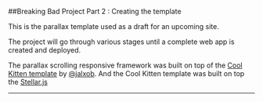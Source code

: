 ##Breaking Bad Project Part 2 : Creating the template

This is the parallax template used as a draft for an upcoming site.

The project will go through various stages until a complete web app is created and deployed.

The parallax scrolling responsive framework was built on top of the [Cool Kitten template](http://jalxob.com/cool-kitten/) by [@jalxob](https://twitter.com/Jalxob).  And the Cool Kitten template was built on top the [Stellar.js](http://markdalgleish.com/projects/stellar.js/)

-------